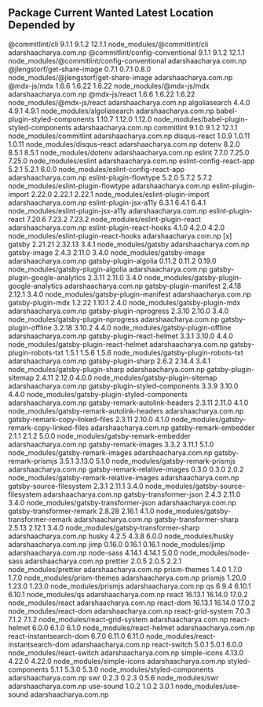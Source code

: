 ## Package Current Wanted Latest Location Depended by

@commitlint/cli 9.1.1 9.1.2 12.1.1 node_modules/@commitlint/cli adarshaacharya.com.np
@commitlint/config-conventional 9.1.1 9.1.2 12.1.1 node_modules/@commitlint/config-conventional adarshaacharya.com.np
@jlengstorf/get-share-image 0.7.1 0.7.1 0.8.0 node_modules/@jlengstorf/get-share-image adarshaacharya.com.np
@mdx-js/mdx 1.6.6 1.6.22 1.6.22 node_modules/@mdx-js/mdx adarshaacharya.com.np
@mdx-js/react 1.6.6 1.6.22 1.6.22 node_modules/@mdx-js/react adarshaacharya.com.np
algoliasearch 4.4.0 4.9.1 4.9.1 node_modules/algoliasearch adarshaacharya.com.np
babel-plugin-styled-components 1.10.7 1.12.0 1.12.0 node_modules/babel-plugin-styled-components adarshaacharya.com.np
commitlint 9.1.0 9.1.2 12.1.1 node_modules/commitlint adarshaacharya.com.np
disqus-react 1.0.9 1.0.11 1.0.11 node_modules/disqus-react adarshaacharya.com.np
dotenv 8.2.0 8.5.1 8.5.1 node_modules/dotenv adarshaacharya.com.np
eslint 7.7.0 7.25.0 7.25.0 node_modules/eslint adarshaacharya.com.np
eslint-config-react-app 5.2.1 5.2.1 6.0.0 node_modules/eslint-config-react-app adarshaacharya.com.np
eslint-plugin-flowtype 5.2.0 5.7.2 5.7.2 node_modules/eslint-plugin-flowtype adarshaacharya.com.np
eslint-plugin-import 2.22.0 2.22.1 2.22.1 node_modules/eslint-plugin-import adarshaacharya.com.np
eslint-plugin-jsx-a11y 6.3.1 6.4.1 6.4.1 node_modules/eslint-plugin-jsx-a11y adarshaacharya.com.np
eslint-plugin-react 7.20.6 7.23.2 7.23.2 node_modules/eslint-plugin-react adarshaacharya.com.np
eslint-plugin-react-hooks 4.1.0 4.2.0 4.2.0 node_modules/eslint-plugin-react-hooks adarshaacharya.com.np
[x] gatsby 2.21.21 2.32.13 3.4.1 node_modules/gatsby adarshaacharya.com.np
gatsby-image 2.4.3 2.11.0 3.4.0 node_modules/gatsby-image adarshaacharya.com.np
gatsby-plugin-algolia 0.11.2 0.11.2 0.19.0 node_modules/gatsby-plugin-algolia adarshaacharya.com.np
gatsby-plugin-google-analytics 2.3.11 2.11.0 3.4.0 node_modules/gatsby-plugin-google-analytics adarshaacharya.com.np
gatsby-plugin-manifest 2.4.18 2.12.1 3.4.0 node_modules/gatsby-plugin-manifest adarshaacharya.com.np
gatsby-plugin-mdx 1.2.22 1.10.1 2.4.0 node_modules/gatsby-plugin-mdx adarshaacharya.com.np
gatsby-plugin-nprogress 2.3.10 2.10.0 3.4.0 node_modules/gatsby-plugin-nprogress adarshaacharya.com.np
gatsby-plugin-offline 3.2.18 3.10.2 4.4.0 node_modules/gatsby-plugin-offline adarshaacharya.com.np
gatsby-plugin-react-helmet 3.3.1 3.10.0 4.4.0 node_modules/gatsby-plugin-react-helmet adarshaacharya.com.np
gatsby-plugin-robots-txt 1.5.1 1.5.6 1.5.6 node_modules/gatsby-plugin-robots-txt adarshaacharya.com.np
gatsby-plugin-sharp 2.6.2 2.14.4 3.4.1 node_modules/gatsby-plugin-sharp adarshaacharya.com.np
gatsby-plugin-sitemap 2.4.11 2.12.0 4.0.0 node_modules/gatsby-plugin-sitemap adarshaacharya.com.np
gatsby-plugin-styled-components 3.3.9 3.10.0 4.4.0 node_modules/gatsby-plugin-styled-components adarshaacharya.com.np
gatsby-remark-autolink-headers 2.3.11 2.11.0 4.1.0 node_modules/gatsby-remark-autolink-headers adarshaacharya.com.np
gatsby-remark-copy-linked-files 2.3.11 2.10.0 4.1.0 node_modules/gatsby-remark-copy-linked-files adarshaacharya.com.np
gatsby-remark-embedder 2.1.1 2.1.2 5.0.0 node_modules/gatsby-remark-embedder adarshaacharya.com.np
gatsby-remark-images 3.3.2 3.11.1 5.1.0 node_modules/gatsby-remark-images adarshaacharya.com.np
gatsby-remark-prismjs 3.5.1 3.13.0 5.1.0 node_modules/gatsby-remark-prismjs adarshaacharya.com.np
gatsby-remark-relative-images 0.3.0 0.3.0 2.0.2 node_modules/gatsby-remark-relative-images adarshaacharya.com.np
gatsby-source-filesystem 2.3.1 2.11.1 3.4.0 node_modules/gatsby-source-filesystem adarshaacharya.com.np
gatsby-transformer-json 2.4.3 2.11.0 3.4.0 node_modules/gatsby-transformer-json adarshaacharya.com.np
gatsby-transformer-remark 2.8.28 2.16.1 4.1.0 node_modules/gatsby-transformer-remark adarshaacharya.com.np
gatsby-transformer-sharp 2.5.13 2.12.1 3.4.0 node_modules/gatsby-transformer-sharp adarshaacharya.com.np
husky 4.2.5 4.3.8 6.0.0 node_modules/husky adarshaacharya.com.np
jimp 0.16.0 0.16.1 0.16.1 node_modules/jimp adarshaacharya.com.np
node-sass 4.14.1 4.14.1 5.0.0 node_modules/node-sass adarshaacharya.com.np
prettier 2.0.5 2.0.5 2.2.1 node_modules/prettier adarshaacharya.com.np
prism-themes 1.4.0 1.7.0 1.7.0 node_modules/prism-themes adarshaacharya.com.np
prismjs 1.20.0 1.23.0 1.23.0 node_modules/prismjs adarshaacharya.com.np
qs 6.9.4 6.10.1 6.10.1 node_modules/qs adarshaacharya.com.np
react 16.13.1 16.14.0 17.0.2 node_modules/react adarshaacharya.com.np
react-dom 16.13.1 16.14.0 17.0.2 node_modules/react-dom adarshaacharya.com.np
react-grid-system 7.0.3 7.1.2 7.1.2 node_modules/react-grid-system adarshaacharya.com.np
react-helmet 6.0.0 6.1.0 6.1.0 node_modules/react-helmet adarshaacharya.com.np
react-instantsearch-dom 6.7.0 6.11.0 6.11.0 node_modules/react-instantsearch-dom adarshaacharya.com.np
react-switch 5.0.1 5.0.1 6.0.0 node_modules/react-switch adarshaacharya.com.np
simple-icons 4.13.0 4.22.0 4.22.0 node_modules/simple-icons adarshaacharya.com.np
styled-components 5.1.1 5.3.0 5.3.0 node_modules/styled-components adarshaacharya.com.np
swr 0.2.3 0.2.3 0.5.6 node_modules/swr adarshaacharya.com.np
use-sound 1.0.2 1.0.2 3.0.1 node_modules/use-sound adarshaacharya.com.np
